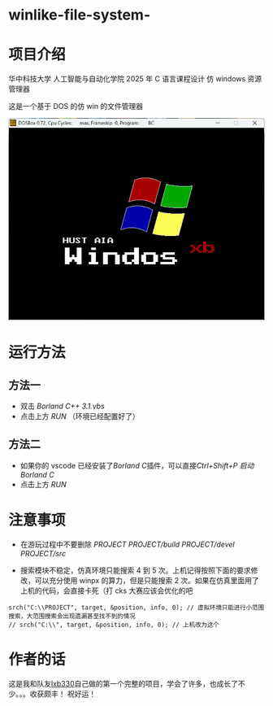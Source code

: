# winlike-file-system-

# 项目介绍

华中科技大学 人工智能与自动化学院 2025 年 C 语言课程设计 仿 windows 资源管理器

这是一个基于 DOS 的仿 win 的文件管理器

![开机界面](DISK_C/PROJECT/src/Images/power_on_page.png)

# 运行方法

## 方法一

- 双击 _Borland C++ 3.1.vbs_
- 点击上方 _RUN_ （环境已经配置好了）

## 方法二

- 如果你的 vscode 已经安装了*Borland C*插件，可以直接*Ctrl+Shift+P* _启动 Borland C_
- 点击上方 _RUN_

# 注意事项

- 在游玩过程中不要删除 _PROJECT_ _PROJECT/build_ _PROJECT/devel_ _PROJECT/src_

- 搜索模块不稳定，仿真环境只能搜索 4 到 5 次。上机记得按照下面的要求修改，可以充分使用 winpx 的算力，但是只能搜索 2 次。如果在仿真里面用了上机的代码，会直接卡死（打 cks 大赛应该会优化的吧
```
srch("C:\\PROJECT", target, &position, info, 0); // 虚拟环境只能进行小范围搜索，大范围搜索会出现遗漏甚至找不到的情况
// srch("C:\\", target, &position, info, 0); // 上机改为这个
```

# 作者的话

这是我和队友[lxb330](https://github.com/lxb330)自己做的第一个完整的项目，学会了许多，也成长了不少。。。收获颇丰！
祝好运！
